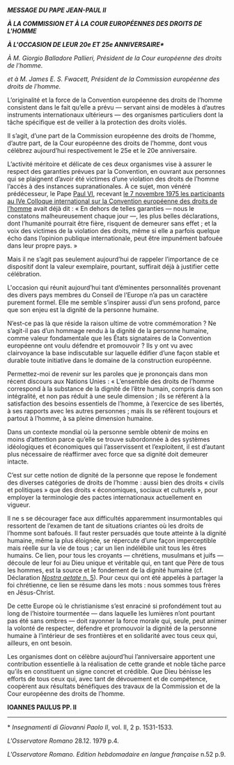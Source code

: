 ***MESSAGE DU PAPE JEAN-PAUL II***

***À LA COMMISSION ET À LA COUR EUROPÉENNES DES DROITS DE L'HOMME***

***À L'OCCASION DE LEUR 20e ET 25e ANNIVERSAIRE\****

*À M. Giorgio Balladore Pallieri, Président de la Cour européenne des droits de l'homme.*

*et à M. James E. S. Fwacett, Président de la Commission européenne des droits de l'homme.*

L’originalité et la force de la Convention européenne des droits de l’homme consistent dans le fait qu’elle a prévu — servant ainsi de modèles à d’autres instruments internationaux ultérieurs — des organismes particuliers dont la tâche spécifique est de veiller à la protection des droits violés.

Il s’agit, d’une part de la Commission européenne des droits de l’homme, d’autre part, de la Cour européenne des droits de l’homme, dont vous célébrez aujourd’hui respectivement le 25e et le 20e anniversaire.

L’activité méritoire et délicate de ces deux organismes vise à assurer le respect des garanties prévues par la Convention, en ouvrant aux personnes qui se plaignent d’avoir été victimes d’une violation des droits de l’homme l’accès à des instances supranationales. À ce sujet, mon vénéré prédécesseur, le Pape [Paul VI](/content/paul-vi/fr.html), recevant [le 7 novembre 1975 les participants au IVe Colloque international sur la Convention européenne des droits de l’homme](/content/paul-vi/fr/speeches/1975/documents/hf_p-vi_spe_19751107_diritti-umani.html) avait déjà dit : « En dehors de telles garanties — nous le constatons malheureusement chaque jour —, les plus belles déclarations, dont l’humanité pourrait être fière, risquent de demeurer sans effet ; et la voix des victimes de la violation des droits, même si elle a parfois quelque écho dans l’opinion publique internationale, peut être impunément bafouée dans leur propre pays. »

Mais il ne s’agit pas seulement aujourd’hui de rappeler l’importance de ce dispositif dont la valeur exemplaire, pourtant, suffirait déjà à justifier cette célébration.

L'occasion qui réunit aujourd’hui tant d’éminentes personnalités provenant des divers pays membres du Conseil de l’Europe n’a pas un caractère purement formel. Elle me semble s’inspirer aussi d’un sens profond, parce que son enjeu est la dignité de la personne humaine.

N’est-ce pas là que réside la raison ultime de votre commémoration ? Ne s’agit-il pas d’un hommage rendu à la dignité de la personne humaine, comme valeur fondamentale que les États signataires de la Convention européenne ont voulu défendre et promouvoir ? Ils y ont vu avec clairvoyance la base indiscutable sur laquelle édifier d’une façon stable et durable toute initiative dans le domaine de la construction européenne.

Permettez-moi de revenir sur les paroles que je prononçais dans mon récent discours aux Nations Unies : « L’ensemble des droits de l’homme correspond à la substance de la dignité de l’être humain, compris dans son intégralité, et non pas réduit à une seule dimension ; ils se réfèrent à la satisfaction des besoins essentiels de l’homme, à l’exercice de ses libertés, à ses rapports avec les autres personnes ; mais ils se réfèrent toujours et partout à l’homme, à sa pleine dimension humaine.

Dans un contexte mondial où la personne semble obtenir de moins en moins d’attention parce qu’elle se trouve subordonnée à des systèmes idéologiques et économiques qui l’asservissent et l’exploitent, il est d’autant plus nécessaire de réaffirmer avec force que sa dignité doit demeurer intacte.

C’est sur cette notion de dignité de la personne que repose le fondement des diverses catégories de droits de l’homme : aussi bien des droits « civils et politiques » que des droits « économiques, sociaux et culturels », pour employer la terminologie des pactes internationaux actuellement en vigueur.

Il ne s se décourager face aux difficultés apparemment insurmontables qui ressortent de l’examen de tant de situations criantes où les droits de l’homme sont bafoués. Il faut rester persuadés que toute atteinte à la dignité humaine, même la plus éloignée, se répercute d’une façon imperceptible mais réelle sur la vie de tous ; car un lien indélébile unit tous les êtres humains. Ce lien, pour tous les croyants — chrétiens, musulmans et juifs — découle de leur foi au Dieu unique et véritable qui, en tant que Père de tous les hommes, est la source et le fondement de la dignité humaine (cf. Déclaration [*Nostra aetate* n. 5](http://www.vatican.va/archive/hist_councils/ii_vatican_council/documents/vat-ii_decl_19651028_nostra-aetate_fr.html#5.)). Pour ceux qui ont été appelés à partager la foi chrétienne, ce lien se résume dans les mots : nous sommes tous frères en Jésus-Christ.

De cette Europe où le christianisme s’est enraciné si profondément tout au long de l’histoire tourmentée — dans laquelle les lumières n’ont pourtant pas été sans ombres — doit rayonner la force morale qui, seule, peut animer la volonté de respecter, défendre et promouvoir la dignité de la personne humaine à l’intérieur de ses frontières et en solidarité avec tous ceux qui, ailleurs, en ont besoin.

Les organismes dont on célèbre aujourd’hui l’anniversaire apportent une contribution essentielle à la réalisation de cette grande et noble tâche parce qu’ils en constituent un signe concret et crédible. Que Dieu bénisse les efforts de tous ceux qui, avec tant de dévouement et de compétence, coopèrent aux résultats bénéfiques des travaux de la Commission et de la Cour européenne des droits de l’homme.

**IOANNES PAULUS PP. II**

* * *

\* *Insegnamenti di Giovanni Paolo II*, vol. II, 2 p. 1531-1533.

*L'Osservatore Romano* 28.12. 1979 p.4.

*L'Osservatore Romano. Edition hebdomadaire en langue française* n.52 p.9.